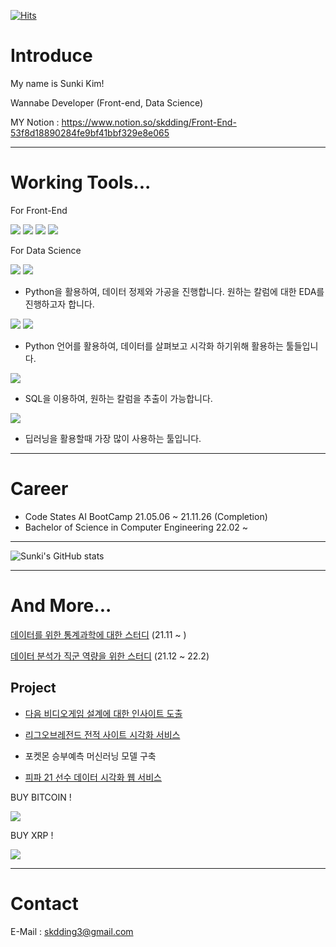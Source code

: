 [![Hits](https://hits.seeyoufarm.com/api/count/incr/badge.svg?url=https%3A%2F%2Fgithub.com%2Fskdding3%2Fhit-counter&count_bg=%2379C83D&title_bg=%23555555&icon=&icon_color=%23E7E7E7&title=hits&edge_flat=false)](https://hits.seeyoufarm.com)


# Introduce

My name is Sunki Kim!


Wannabe Developer (Front-end, Data Science)

MY Notion :  https://www.notion.so/skdding/Front-End-53f8d18890284fe9bf41bbf329e8e065

----------------------------------------------------------------------------------------------
# Working Tools...

For Front-End

<img src="https://img.shields.io/badge/Html5-E44D26?style=flat-square&logo=Html5&logoColor=white"/> <img src="https://img.shields.io/badge/CSS3-1572B6?style=flat-square&logo=CSS3&logoColor=white"/> <img src="https://img.shields.io/badge/JavaScript-F7DF1E?style=flat-square&logo=JavaScript&logoColor=white"/> <img src="https://img.shields.io/badge/React-61DAFB?style=flat-square&logo=React&logoColor=white"/> 



For Data Science

<img src="https://img.shields.io/badge/Python-3776AB?style=flat-square&logo=Python&logoColor=white"/>  <img src="https://img.shields.io/badge/pandas-150458?style=flat-square&logo=pandas&logoColor=white"/>  
- Python을 활용하여, 데이터 정제와 가공을 진행합니다. 원하는 칼럼에 대한 EDA를 진행하고자 합니다.

<img src="https://img.shields.io/badge/Google Colab-F9AB00?style=flat-square&logo=Google-Colab&logoColor=white"/> <img src="https://img.shields.io/badge/Jupyter-F37626?style=flat-square&logo=Jupyter&logoColor=white"/> 
- Python 언어를 활용하여, 데이터를 살펴보고 시각화 하기위해 활용하는 툴들입니다.

<img src="https://img.shields.io/badge/MySQL-4479A1?style=flat-square&logo=MySQL&logoColor=white"/> 

- SQL을 이용하여, 원하는 칼럼을 추출이 가능합니다.


<img src="https://img.shields.io/badge/TensorFlow-FF6F00?style=flat-square&logo=TensorFlow&logoColor=white"/> 

- 딥러닝을 활용할때 가장 많이 사용하는 툴입니다. 


----------------------------------------------------------------------------------------------

# Career
- Code States AI BootCamp 21.05.06 ~ 21.11.26 (Completion)
- Bachelor of Science in Computer Engineering 22.02 ~

----------------------------------------------------------------------------------------------


![Sunki's GitHub stats](https://github-readme-stats.vercel.app/api?username=skdding3&show_icons=true&theme=radical)

----------------------------------------------------------------------------------------------
# And More...

[데이터를 위한 통계과학에 대한 스터디](https://github.com/for-Statistics/Basic_statistic) (21.11 ~ )

[데이터 분석가 직군 역량을 위한 스터디](https://github.com/skdding3/Data-Analyst-Study) (21.12 ~ 22.2)



## Project

- [다음 비디오게임 설계에 대한 인사이트 도출](https://github.com/skdding3/Project/blob/main/Section1_Project_Sunki.ipynb)

- [리그오브레전드 전적 사이트 시각화 서비스](https://www.notion.so/skdding/LOL-Data-Analysis-f6b1cc37dab44ac99888ac3f3da2b448)

- 포켓몬 승부예측 머신러닝 모델 구축

- [피파 21 선수 데이터 시각화 웹 서비스](https://github.com/skdding3/Project/tree/main/Project%203/FIFA%20Data%20Analysis%20Service)






BUY BITCOIN ! 

<img src="https://img.shields.io/badge/Bitcoin-000000?style=for-the-badge&logo=bitcoin&logoColor=white">

BUY XRP !

<img src="https://img.shields.io/badge/XRP-000000?style=for-the-badge&logo=Ripple&logoColor=white">



-----------------------------------------------------------------------------------------------
# Contact

E-Mail : skdding3@gmail.com
